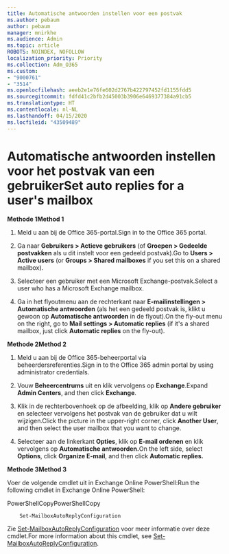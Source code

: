```yaml
---
title: Automatische antwoorden instellen voor een postvak
ms.author: pebaum
author: pebaum
manager: mnirkhe
ms.audience: Admin
ms.topic: article
ROBOTS: NOINDEX, NOFOLLOW
localization_priority: Priority
ms.collection: Adm_O365
ms.custom:
- "9000761"
- "3514"
ms.openlocfilehash: aeeb2e1e76fe602d2767b422797452fd1155fdd5
ms.sourcegitcommit: fdfd41c2bfb2d45003b3906e6469377384a91cb5
ms.translationtype: HT
ms.contentlocale: nl-NL
ms.lasthandoff: 04/15/2020
ms.locfileid: "43509489"
---
```

# <a name="set-auto-replies-for-a-users-mailbox"></a><span data-ttu-id="1dd0a-102">Automatische antwoorden instellen voor het postvak van een gebruiker</span><span class="sxs-lookup"><span data-stu-id="1dd0a-102">Set auto replies for a user's mailbox</span></span>

<span data-ttu-id="1dd0a-103">**Methode 1**</span><span class="sxs-lookup"><span data-stu-id="1dd0a-103">**Method 1**</span></span>

1. <span data-ttu-id="1dd0a-104">Meld u aan bij de Office 365-portal.</span><span class="sxs-lookup"><span data-stu-id="1dd0a-104">Sign in to the Office 365 portal.</span></span>

2. <span data-ttu-id="1dd0a-105">Ga naar **Gebruikers > Actieve gebruikers** (of **Groepen > Gedeelde postvakken** als u dit instelt voor een gedeeld postvak).</span><span class="sxs-lookup"><span data-stu-id="1dd0a-105">Go to **Users > Active users** (or **Groups > Shared mailboxes** if you set this on a shared mailbox).</span></span>

3. <span data-ttu-id="1dd0a-106">Selecteer een gebruiker met een Microsoft Exchange-postvak.</span><span class="sxs-lookup"><span data-stu-id="1dd0a-106">Select a user who has a Microsoft Exchange mailbox.</span></span>

4. <span data-ttu-id="1dd0a-107">Ga in het flyoutmenu aan de rechterkant naar **E-mailinstellingen > Automatische antwoorden** (als het een gedeeld postvak is, klikt u gewoon op **Automatische antwoorden** in de flyout).</span><span class="sxs-lookup"><span data-stu-id="1dd0a-107">On the fly-out menu on the right, go to **Mail settings > Automatic replies** (if it's a shared mailbox, just click **Automatic replies** on the fly-out).</span></span>

<span data-ttu-id="1dd0a-108">**Methode 2**</span><span class="sxs-lookup"><span data-stu-id="1dd0a-108">**Method 2**</span></span>

1. <span data-ttu-id="1dd0a-109">Meld u aan bij de Office 365-beheerportal via beheerdersreferenties.</span><span class="sxs-lookup"><span data-stu-id="1dd0a-109">Sign in to the Office 365 admin portal by using administrator credentials.</span></span>

2. <span data-ttu-id="1dd0a-110">Vouw **Beheercentrums** uit en klik vervolgens op **Exchange**.</span><span class="sxs-lookup"><span data-stu-id="1dd0a-110">Expand **Admin Centers**, and then click **Exchange**.</span></span>

3. <span data-ttu-id="1dd0a-111">Klik in de rechterbovenhoek op de afbeelding, klik op **Andere gebruiker** en selecteer vervolgens het postvak van de gebruiker dat u wilt wijzigen.</span><span class="sxs-lookup"><span data-stu-id="1dd0a-111">Click the picture in the upper-right corner, click **Another User**, and then select the user mailbox that you want to change.</span></span>

4. <span data-ttu-id="1dd0a-112">Selecteer aan de linkerkant **Opties**, klik op **E-mail ordenen** en klik vervolgens op **Automatische antwoorden.**</span><span class="sxs-lookup"><span data-stu-id="1dd0a-112">On the left side, select **Options**, click **Organize E-mail**, and then click **Automatic replies.**</span></span>

<span data-ttu-id="1dd0a-113">**Methode 3**</span><span class="sxs-lookup"><span data-stu-id="1dd0a-113">**Method 3**</span></span>

<span data-ttu-id="1dd0a-114">Voer de volgende cmdlet uit in Exchange Online PowerShell:</span><span class="sxs-lookup"><span data-stu-id="1dd0a-114">Run the following cmdlet in Exchange Online PowerShell:</span></span>

<span data-ttu-id="1dd0a-115">PowerShellCopy</span><span class="sxs-lookup"><span data-stu-id="1dd0a-115">PowerShellCopy</span></span>

```
    Set-MailboxAutoReplyConfiguration
```

<span data-ttu-id="1dd0a-116">Zie [Set-MailboxAutoReplyConfiguration](https://docs.microsoft.com/powershell/module/exchange/mailboxes/set-mailboxautoreplyconfiguration) voor meer informatie over deze cmdlet.</span><span class="sxs-lookup"><span data-stu-id="1dd0a-116">For more information about this cmdlet, see [Set-MailboxAutoReplyConfiguration](https://docs.microsoft.com/powershell/module/exchange/mailboxes/set-mailboxautoreplyconfiguration).</span></span>
